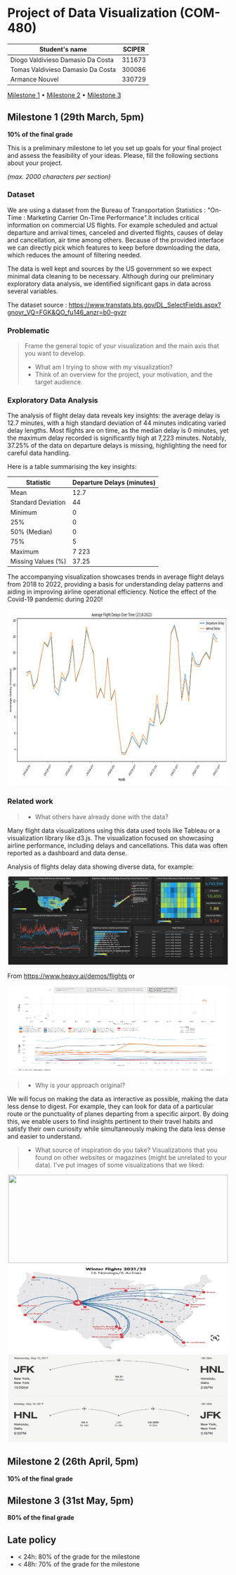# Project of Data Visualization (COM-480)

| Student's name | SCIPER |
| -------------- | ------ |
| Diogo Valdivieso Damasio Da Costa | 311673 |
| Tomas Valdivieso Damasio Da Costa | 300086 |
| Armance Nouvel | 330729 |

[Milestone 1](#milestone-1) • [Milestone 2](#milestone-2) • [Milestone 3](#milestone-3)

## Milestone 1 (29th March, 5pm)

**10% of the final grade**

This is a preliminary milestone to let you set up goals for your final project and assess the feasibility of your ideas.
Please, fill the following sections about your project.

*(max. 2000 characters per section)*

### Dataset

We are using a dataset from the Bureau of Transportation Statistics : "On-Time : Marketing Carrier On-Time Performance".It includes critical information on commercial US flights. For example scheduled and actual departure and arrival times, canceled and diverted flights, causes of delay and cancellation, air time among others. Because of the provided interface we can directly pick which features to keep before downloading the data, which reduces the amount of filtering needed.

The data is well kept and sources by the US government so we expect minimal data cleaning to be necessary. Although during our preliminary exploratory data analysis, we identified significant gaps in data across several variables.

The dataset source : https://www.transtats.bts.gov/DL_SelectFields.aspx?gnoyr_VQ=FGK&QO_fu146_anzr=b0-gvzr
### Problematic

> Frame the general topic of your visualization and the main axis that you want to develop.
> - What am I trying to show with my visualization?
> - Think of an overview for the project, your motivation, and the target audience.

### Exploratory Data Analysis

The analysis of flight delay data reveals key insights: the average delay is 12.7 minutes, with a high standard deviation of 44 minutes indicating varied delay lengths. Most flights are on time, as the median delay is 0 minutes, yet the maximum delay recorded is significantly high at 7,223 minutes. Notably, 37.25% of the data on departure delays is missing, highlighting the need for careful data handling. 

Here is a table summarising the key insights:


| Statistic                 | Departure Delays (minutes)   | 
|---------------------------|-------------------|
| Mean                      | 12.7           | 
| Standard Deviation        | 44            | 
| Minimum                   | 0                 | 
| 25%                       | 0             | 
| 50% (Median)              | 0            | 
| 75%                       | 5            | 
| Maximum                   | 7 223            | 
| Missing Values (%)        | 37.25            | 


The accompanying visualization showcases trends in average flight delays from 2018 to 2022, providing a basis for understanding delay patterns and aiding in improving airline operational efficiency. Notice the effect of the Covid-19 pandemic during 2020!

<!--<div style="text-align:center; margin-top:-180px; margin-bottom:-180px;">
    <img src="./plots/Average_Flight_Delays_2018-2022.svg" alt="Alt text" width="800" height="800" >
</div> -->

<div style="text-align:center;">
<img src="./plots/Average_Flight_Delays_2018-2022.png" alt="Alt text" width="800" height="400" >
</div>
 

### Related work


> - What others have already done with the data?

Many flight data visualizations using this data used tools like Tableau or a visualization library like d3.js. The visualization focused on showcasing airline performance, including delays and cancellations. This data was often reported as a dashboard and data dense. 

Analysis of flights delay data showing diverse data, for example:

<div style="text-align:center;">
<img src="./images/image4.png" width="500" height="200" >
</div>

From https://www.heavy.ai/demos/flights or 

<div style="text-align:center;">
<img src="./images/image1.png" width="500" height="200" >
</div>

> - Why is your approach original?

We will focus on making the data as interactive as possible, making the data less dense to digest. For example, they can look for data of a particular route or the punctuality of planes departing from a specific airport. By doing this, we enable users to find insights pertinent to their travel habits and satisfy their own curiosity while simultaneously making the data less dense and easier to understand.




> - What source of inspiration do you take? Visualizations that you found on other websites or magazines (might be unrelated to your data).
I’ve put images of some visualizations that we liked:

<div style="text-align:center;">
<img src="./images/image2.png" width="500" height="200" >
</div>
<div style="text-align:center;">
<img src="./images/image3.png" width="500" height="200" >
</div>
<div style="text-align:center;">
<img src="./images/image5.png" width="500" height="200" >
</div>

## Milestone 2 (26th April, 5pm)

**10% of the final grade**


## Milestone 3 (31st May, 5pm)

**80% of the final grade**


## Late policy

- < 24h: 80% of the grade for the milestone
- < 48h: 70% of the grade for the milestone

